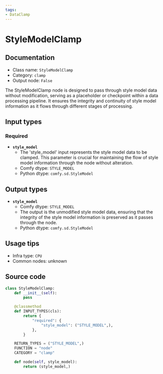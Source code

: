 ```yaml
---
tags:
- DataClamp
---
```


# StyleModelClamp
## Documentation
- Class name: `StyleModelClamp`
- Category: `clamp`
- Output node: `False`

The StyleModelClamp node is designed to pass through style model data without modification, serving as a placeholder or checkpoint within a data processing pipeline. It ensures the integrity and continuity of style model information as it flows through different stages of processing.
## Input types
### Required
- **`style_model`**
    - The 'style_model' input represents the style model data to be clamped. This parameter is crucial for maintaining the flow of style model information through the node without alteration.
    - Comfy dtype: `STYLE_MODEL`
    - Python dtype: `comfy.sd.StyleModel`
## Output types
- **`style_model`**
    - Comfy dtype: `STYLE_MODEL`
    - The output is the unmodified style model data, ensuring that the integrity of the style model information is preserved as it passes through the node.
    - Python dtype: `comfy.sd.StyleModel`
## Usage tips
- Infra type: `CPU`
- Common nodes: unknown


## Source code
```python
class StyleModelClamp:
    def __init__(self):
        pass

    @classmethod
    def INPUT_TYPES(cls):
        return {
            "required": {
                "style_model": ("STYLE_MODEL",),
            },
        }

    RETURN_TYPES = ("STYLE_MODEL",)
    FUNCTION = "node"
    CATEGORY = "clamp"

    def node(self, style_model):
        return (style_model,)

```
